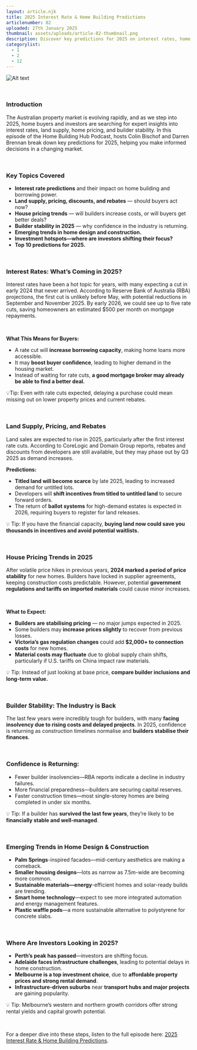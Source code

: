 ```yaml
---
layout: article.njk
title: 2025 Interest Rate & Home Building Predictions
articlenumber: 82
uploaded: 27th January 2025
thumbnail: assets/uploads/article-82-thumbnail.png
description: Discover key predictions for 2025 on interest rates, home prices, land supply, and builder stability in Australia. 
categorylist:
  - 1
  - 2
  - 12
---
```


![Alt text](/assets/uploads/article-82-thumbnail.png "title")

<br>

### Introduction
The Australian property market is evolving rapidly, and as we step into 2025, home buyers and investors are searching for expert insights into interest rates, land supply, home pricing, and builder stability. In this episode of the Home Building Hub Podcast, hosts Colin Bischof and Darren Brennan break down key predictions for 2025, helping you make informed decisions in a changing market.

<br>

### Key Topics Covered
  - **Interest rate predictions** and their impact on home building and borrowing power.
  - **Land supply, pricing, discounts, and rebates** — should buyers act now?
  - **House pricing trends** — will builders increase costs, or will buyers get better deals?
  - **Builder stability in 2025** — why confidence in the industry is returning.
  - **Emerging trends in home design and construction.**
  - **Investment hotspots—where are investors shifting their focus?**
  - **Top 10 predictions for 2025.**

<br>

### Interest Rates: What’s Coming in 2025?
Interest rates have been a hot topic for years, with many expecting a cut in early 2024 that never arrived. According to Reserve Bank of Australia (RBA) projections, the first cut is unlikely before May, with potential reductions in September and November 2025. By early 2026, we could see up to five rate cuts, saving homeowners an estimated $500 per month on mortgage repayments.

<br>

**What This Means for Buyers:**
  - A rate cut will **increase borrowing capacity**, making home loans more accessible.
  - It may **boost buyer confidence**, leading to higher demand in the housing market.
  - Instead of waiting for rate cuts, **a good mortgage broker may already be able to find a better deal.**

💡Tip: Even with rate cuts expected, delaying a purchase could mean missing out on lower property prices and current rebates.

<br>

### Land Supply, Pricing, and Rebates
Land sales are expected to rise in 2025, particularly after the first interest rate cuts. According to CoreLogic and Domain Group reports, rebates and discounts from developers are still available, but they may phase out by Q3 2025 as demand increases.

**Predictions:**
  - **Titled land will become scarce** by late 2025, leading to increased demand for untitled lots.
  - Developers will **shift incentives from titled to untitled land** to secure forward orders.
  - The return of **ballot systems** for high-demand estates is expected in 2026, requiring buyers to register for land releases.

💡 Tip: If you have the financial capacity, **buying land now could save you thousands in incentives and avoid potential waitlists.**

<br>

### House Pricing Trends in 2025
After volatile price hikes in previous years, **2024 marked a period of price stability** for new homes. Builders have locked in supplier agreements, keeping construction costs predictable. However, potential **government regulations and tariffs on imported materials** could cause minor increases.

<br>

**What to Expect:**
  - **Builders are stabilising pricing** — no major jumps expected in 2025.
  - Some builders may **increase prices slightly** to recover from previous losses.
  - **Victoria’s gas regulation changes** could add **$2,000+ to connection costs** for new homes.
  - **Material costs may fluctuate** due to global supply chain shifts, particularly if U.S. tariffs on China impact raw materials.

💡 Tip: Instead of just looking at base price, **compare builder inclusions and long-term value.**

<br>

### Builder Stability: The Industry is Back
The last few years were incredibly tough for builders, with many **facing insolvency due to rising costs and delayed projects**. In 2025, confidence is returning as construction timelines normalise and **builders stabilise their finances**.

<br>

### Confidence is Returning:
  - Fewer builder insolvencies—RBA reports indicate a decline in industry failures.
  - More financial preparedness—builders are securing capital reserves.
  - Faster construction times—most single-storey homes are being completed in under six months.

💡 Tip: If a builder has **survived the last few years**, they’re likely to be **financially stable and well-managed**.

<br>

### Emerging Trends in Home Design & Construction
  - **Palm Springs**-inspired facades—mid-century aesthetics are making a comeback.
  - **Smaller housing designs**—lots as narrow as 7.5m-wide are becoming more common.
  - **Sustainable materials—energy**-efficient homes and solar-ready builds are trending.
  - **Smart home technology**—expect to see more integrated automation and energy management features.
  - **Plastic waffle pods**—a more sustainable alternative to polystyrene for concrete slabs.

<br> 

### Where Are Investors Looking in 2025?
  - **Perth’s peak has passed**—investors are shifting focus.
  - **Adelaide faces infrastructure challenges**, leading to potential delays in home construction.
  - **Melbourne is a top investment choice**, due to **affordable property prices and strong rental demand**.
  - **Infrastructure-driven suburbs** near **transport hubs and major projects** are gaining popularity.

💡 Tip: Melbourne’s western and northern growth corridors offer strong rental yields and capital growth potential.

<br>

For a deeper dive into these steps, listen to the full episode here: <a href="/posts/ep-82" id="intext-link" target="_blank">2025 Interest Rate & Home Building Predictions</a>.